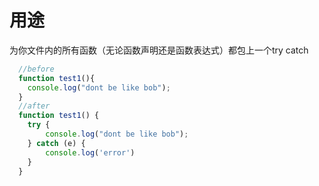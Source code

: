 # 用途

为你文件内的所有函数（无论函数声明还是函数表达式）都包上一个try catch

``` javascript
  //before
  function test1(){
    console.log("dont be like bob");
  }
  //after
  function test1() {
  	try {
  		console.log("dont be like bob");
  	} catch (e) {
  		console.log('error')
  	}
  }
```
